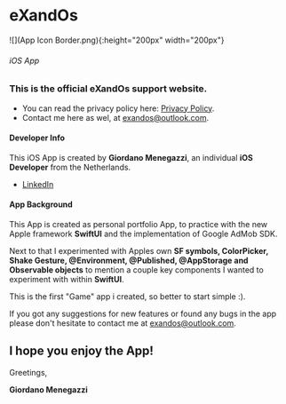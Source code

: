 # eXandOs

![](App Icon Border.png){:height="200px" width="200px"}
###### iOS App


### This is the official eXandOs support website.
- You can read the privacy policy here: [Privacy Policy](https://exandos.github.io/Privacy-Policy/).
- Contact me here as wel, at <exandos@outlook.com>.




#### Developer Info
This iOS App is created by **Giordano Menegazzi**, an individual **iOS Developer** from the Netherlands. 

- [LinkedIn](https://www.linkedin.com/in/giordano-menegazzi-35108012a/)


#### App Background
This App is created as personal portfolio App, to practice with the new Apple framework **SwiftUI** and the implementation of Google AdMob SDK.

Next to that I experimented with Apples own **SF symbols, ColorPicker, Shake Gesture, @Environment, @Published, @AppStorage and Observable objects**
to mention a couple key components I wanted to experiment with within **SwiftUI**.

This is the first "Game" app i created, so better to start simple :).


If you got any suggestions for new features or found any bugs in the app please don't hesitate to contact me at <exandos@outlook.com>.




## I hope you enjoy the App!



Greetings,

**Giordano Menegazzi**

